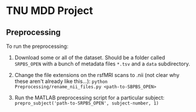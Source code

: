 # TNU MDD Project

## Preprocessing

To run the preprocessing:

1. Download some or all of the dataset. Should be a folder called `SRPBS_OPEN` with a bunch of metadata files `*.tsv` and a `data` subdirectory.
2. Change the file extensions on the rsfMRI scans to .nii (not clear why these aren't already like this...): `python Preprocessing/rename_nii_files.py <path-to-SBPBS_OPEN>`

3. Run the MATLAB preprocessing script for a particular subject: `prepro_subject('path-to-SRPBS_OPEN', subject-number, 1)`
